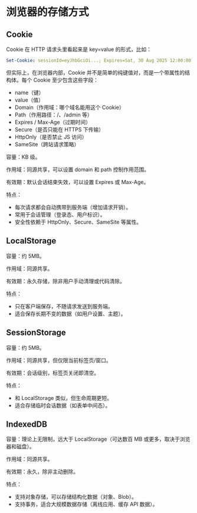 # 浏览器的存储方式

## Cookie

Cookie 在 HTTP 请求头里看起来是 key=value 的形式，比如：

```yaml
Set-Cookie: sessionId=eyJhbGciOi...; Expires=Sat, 30 Aug 2025 12:00:00 GMT; Path=/; HttpOnly; Secure
```

但实际上，在浏览器内部，Cookie 并不是简单的纯键值对，而是一个带属性的结构体。每个 Cookie 至少包含这些字段：

* name（键）
* value（值）
* Domain（作用域：哪个域名能用这个 Cookie）
* Path（作用路径：/、/admin 等）
* Expires / Max-Age（过期时间）
* Secure（是否只能在 HTTPS 下传输）
* HttpOnly（是否禁止 JS 访问）
* SameSite（跨站请求策略）

容量：KB 级。

作用域：同源共享，可以设置 domain 和 path 控制作用范围。

有效期：默认会话结束失效，可以设置 Expires 或 Max-Age。

特点：

* 每次请求都会自动携带到服务端（增加请求开销）。
* 常用于会话管理（登录态、用户标识）。
* 安全性依赖于 HttpOnly、Secure、SameSite 等属性。

## LocalStorage

容量：约 5MB。

作用域：同源共享。

有效期：永久存储，除非用户手动清理或代码清除。

特点：

* 只在客户端保存，不随请求发送到服务端。
* 适合保存长期不变的数据（如用户设置、主题）。

## SessionStorage

容量：约 5MB。

作用域：同源共享，但仅限当前标签页/窗口。

有效期：会话级别，标签页关闭即清空。

特点：

* 和 LocalStorage 类似，但生命周期更短。
* 适合存储临时会话数据（如表单中间态）。

## IndexedDB

容量：理论上无限制，远大于 LocalStorage（可达数百 MB 或更多，取决于浏览器和磁盘）。

作用域：同源共享。

有效期：永久，除非主动删除。

特点：
  
* 支持对象存储，可以存储结构化数据（对象、Blob）。
* 支持事务，适合大规模数据存储（离线应用、缓存 API 数据）。
